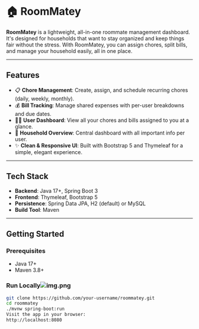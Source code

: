 # 🏠 RoomMatey

**RoomMatey** is a lightweight, all-in-one roommate management dashboard. It's designed for households that want to stay organized and keep things fair without the stress. With RoomMatey, you can assign chores, split bills, and manage your household easily, all in one place.

---

## Features

- 📋 **Chore Management**: Create, assign, and schedule recurring chores (daily, weekly, monthly).
- 💰 **Bill Tracking**: Manage shared expenses with per-user breakdowns and due dates.
- 🧍‍♂️ **User Dashboard**: View all your chores and bills assigned to you at a glance.
- 🏡 **Household Overview**: Central dashboard with all important info per user.
- ✨ **Clean & Responsive UI**: Built with Bootstrap 5 and Thymeleaf for a simple, elegant experience.

---

## Tech Stack

- **Backend**: Java 17+, Spring Boot 3
- **Frontend**: Thymeleaf, Bootstrap 5
- **Persistence**: Spring Data JPA, H2 (default) or MySQL
- **Build Tool**: Maven

---

## Getting Started

### Prerequisites

- Java 17+
- Maven 3.8+

### Run Locally![img.png](img.png)

```bash
git clone https://github.com/your-username/roommatey.git
cd roommatey
./mvnw spring-boot:run
Visit the app in your browser:
http://localhost:8080
